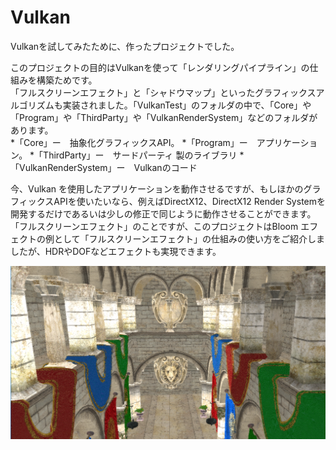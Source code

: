 # Vulkan
Vulkanを試してみたために、作ったプロジェクトでした。  
  
このプロジェクトの目的はVulkanを使って「レンダリングパイプライン」の仕組みを構築ためです。  
「フルスクリーンエフェクト」と「シャドウマップ」といったグラフィックスアルゴリズムも実装されました。「VulkanTest」のフォルダの中で、「Core」や
「Program」や「ThirdParty」や「VulkanRenderSystem」などのフォルダがあります。  
*「Core」ー　抽象化グラフィックスAPI。 
*「Program」ー　アプリケーション。
*「ThirdParty」ー　サードパーティ 製のライブラリ
*「VulkanRenderSystem」ー　Vulkanのコード

今、Vulkan を使用したアプリケーションを動作させるですが、もしほかのグラフィックスAPIを使いたいなら、例えばDirectX12、DirectX12 Render Systemを
開発するだけであるいは少しの修正で同じように動作させることができます。  
「フルスクリーンエフェクト」のことですが、このプロジェクトはBloom エフェクトの例として「フルスクリーンエフェクト」の仕組みの使い方をご紹介しま
したが、HDRやDOFなどエフェクトも実現できます。  
   
![Alt text](/image01.png)